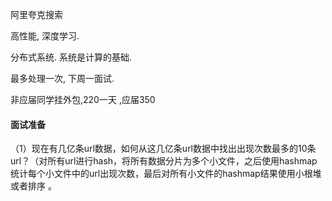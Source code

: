 阿里夸克搜索

高性能,  深度学习. 

分布式系统. 系统是计算的基础. 

最多处理一次,  下周一面试. 

非应届同学挂外包,220一天 ,应届350 



#### 面试准备

（1）现在有几亿条url数据，如何从这几亿条url数据中找出出现次数最多的10条url？（对所有url进行hash，将所有数据分片为多个小文件，之后使用hashmap统计每个小文件中的url出现次数，最后对所有小文件的hashmap结果使用小根堆或者排序 。                        


